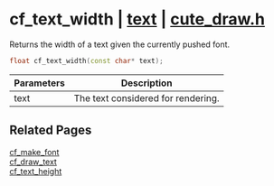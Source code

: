 # cf_text_width | [text](https://github.com/RandyGaul/cute_framework/blob/master/docs/text/README.md) | [cute_draw.h](https://github.com/RandyGaul/cute_framework/blob/master/include/cute_draw.h)

Returns the width of a text given the currently pushed font.

```cpp
float cf_text_width(const char* text);
```

Parameters | Description
--- | ---
text | The text considered for rendering.

## Related Pages

[cf_make_font](https://github.com/RandyGaul/cute_framework/blob/master/docs/text/cf_make_font.md)  
[cf_draw_text](https://github.com/RandyGaul/cute_framework/blob/master/docs/text/cf_draw_text.md)  
[cf_text_height](https://github.com/RandyGaul/cute_framework/blob/master/docs/text/cf_text_height.md)  
